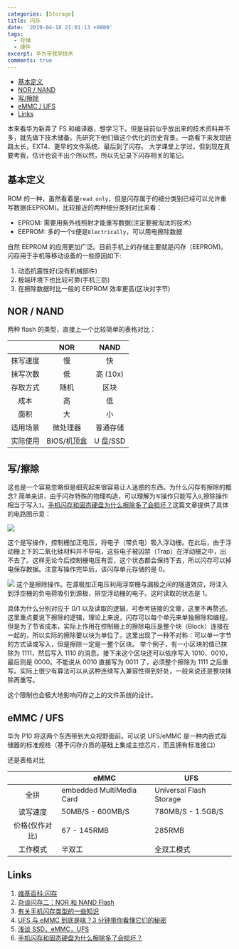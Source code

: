 ```yaml
---
categories: [Storage]
title: 闪存
date: '2019-04-18 21:01:13 +0800'
tags:
  - 存储
  - 硬件
excerpt: 华为带我学技术
comments: true
---
```



<!-- toc -->

- [基本定义](#%E5%9F%BA%E6%9C%AC%E5%AE%9A%E4%B9%89)
- [NOR / NAND](#nor--nand)
- [写/擦除](#%E5%86%99%E6%93%A6%E9%99%A4)
- [eMMC / UFS](#emmc--ufs)
- [Links](#links)

<!-- tocstop -->

本来看华为新弄了 FS 和编译器，想学习下。但是目前似乎放出来的技术资料并不多，就先做下技术储备。先研究下他们做这个优化的历史背景。一路看下来发现链路太长，EXT4、更早的文件系统、最后到了闪存。
大学课堂上学过，但到现在真要考我，估计也说不出个所以然，所以先记录下闪存相关的笔记。

## 基本定义

ROM 的一种，虽然看着是`read only`，但是闪存属于的细分类别已经可以允许重写数据(EEPROM)。比较接近的两种细分类别对比来看：

* EPROM: 需要用紫外线照射才能重写数据(注定要被淘汰的技术)
* EEPROM: 多的一个`E`便是`Electrically`，可以用电擦除数据

自然 EEPROM 的应用更加广泛。目前手机上的存储主要就是闪存（EEPROM)。闪存用于手机等移动设备的一些原因如下:

1. 动态抗震性好(没有机械部件)
2. 极端环境下也比较可靠(手机三防)
3. 在擦除数据时比一般的 EEPROM 效率更高(区块对字节)


## NOR / NAND
两种 flash 的类型，直接上一个比较简单的表格对比：


|          | NOR         | NAND     |
|:--------:|:-----------:|:--------:|
| 抹写速度 | 慢          | 快       |
| 抹写次数 | 低          | 高 (10x) |
| 存取方式 | 随机        | 区块     |
| 成本     | 高          | 低       |
| 面积     | 大          | 小       |
| 适用场景 | 微处理器    | 普通存储 |
| 实际使用 | BIOS/机顶盒 | U 盘/SSD         |



## 写/擦除

这也是一个容易忽略但是细究起来很容易让人迷惑的东西。为什么闪存有擦除的概念?
简单来讲，由于闪存特殊的物理构造，可以理解为`写`操作只能写入`0`,擦除操作相当于写入`1`。[手机闪存和固态硬盘为什么擦除多了会损坏？](https://zhuanlan.zhihu.com/p/35115499)这篇文章提供了具体的电路图示意：

![](https://pic4.zhimg.com/80/v2-ad58e77cccf81f51b00fdd9520deee5b_hd.jpg)

这个是写操作，控制栅加正电压，将电子（带负电）吸入浮动栅。在此后，由于浮动栅上下的二氧化硅材料并不导电，这些电子被囚禁（Trap）在浮动栅之中，出不去了。这样无论今后控制栅电压有否，这个状态都会保持下去，所以闪存可以掉电保存数据。注意写操作完毕后，该闪存单元存储的是 0。

![](https://pic4.zhimg.com/80/v2-5678979dfd96659c36acdf894d991fff_hd.jpg)
这个是擦除操作。在源极加正电压利用浮空栅与漏极之间的隧道效应，将注入到浮空栅的负电荷吸引到源极，排空浮动栅的电子。这时读取的状态是 1。

具体为什么分别对应于 0/1 以及读取的逻辑，可参考链接的文章，这里不再赘述。这里重点要说下擦除的逻辑，理论上来说，闪存可以每个单元来单独擦除和编程。但是为了节省成本，实际上作用在控制栅上的擦除电压是整个块（Block）连接在一起的，所以实际的擦除要以块为单位了。这里出现了一种不对称：可以单一字节的方式读或写入，但是擦除一定是一整个区块。
举个例子，有一小区块的值已抹除为 1111，然后写入 1110 的消息。接下来这个区块还可以依序写入 1010、0010，最后则是 0000。不能说从 0010 直接写为 0011 了，必须整个擦除为 1111 之后重写。实际上很少有算法可以从这种连续写入兼容性得到好处，一般来说还是整块抹除再重写。

这个限制也会极大地影响闪存之上的文件系统的设计。


## eMMC / UFS

华为 P10 将这两个东西带到大众视野面前。可以说 UFS/eMMC 是一种内嵌式存储器的标准规格（基于闪存介质的基础上集成主控芯片，而且拥有标准接口）

还是表格对比

|                | eMMC             | UFS               |
| :------------: | ---------------- | ----------------- |
| 全拼            | embedded MultiMedia Card | Universal Flash Storage |
|    读写速度    | 50MB/S - 600MB/S | 780MB/S - 1.5GB/S |
| 价格(仅作对比) | 67 - 145RMB      | 285RMB            |
|    工作模式    | 半双工           | 全双工模式        |


## Links
1. [维基百科:闪存](https://zh.wikipedia.org/wiki/%E9%97%AA%E5%AD%98)
2. [杂谈闪存二：NOR 和 NAND Flash](https://zhuanlan.zhihu.com/p/26745577)
3. [有关手机闪存类型的一些知识](https://zhuanlan.zhihu.com/p/42998104)
4. [UFS 与 eMMC 到底是啥？3 分钟带你看懂它们的秘密](<https://mobile.pconline.com.cn/913/9130147.html>)
5. [浅谈 SSD，eMMC，UFS](https://zhuanlan.zhihu.com/p/26551438)
6. [手机闪存和固态硬盘为什么擦除多了会损坏？](https://zhuanlan.zhihu.com/p/35115499)


